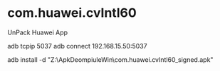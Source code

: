 # com.huawei.cvIntl60
UnPack Huawei App


adb tcpip 5037
adb connect 192.168.15.50:5037

adb install -d "Z:\ApkDeompiuleWin\com.huawei.cvIntl60_signed.apk"